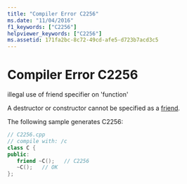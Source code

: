 ```yaml
---
title: "Compiler Error C2256"
ms.date: "11/04/2016"
f1_keywords: ["C2256"]
helpviewer_keywords: ["C2256"]
ms.assetid: 171fa2bc-8c72-49cd-afe5-d723b7acd3c5
---
```

# Compiler Error C2256

illegal use of friend specifier on 'function'

A destructor or constructor cannot be specified as a [friend](../../cpp/friend-cpp.md).

The following sample generates C2256:

```cpp
// C2256.cpp
// compile with: /c
class C {
public:
   friend ~C();   // C2256
   ~C();   // OK
};
```
